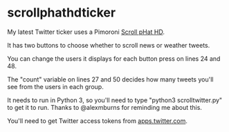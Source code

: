 # scrollphathdticker
My latest Twitter ticker uses a Pimoroni <a href="https://shop.pimoroni.com/products/scroll-phat-hd">Scroll pHat HD</a>.

It has two buttons to choose whether to scroll news or weather tweets.

You can change the users it displays for each button press on lines 24 and 48.

The "count" variable on lines 27 and 50 decides how many tweets you'll see from the users in each group.

It needs to run in Python 3, so you'll need to type "python3 scrolltwitter.py" to get it to run. Thanks to @alexmburns for reminding me about this.

You'll need to get Twitter access tokens from <a href="http://apps.twitter.com">apps.twitter.com</a>.
